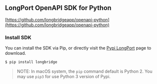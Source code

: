 ## LongPort OpenAPI SDK for Python

[https://github.com/longbridgeapp/openapi-python](https://github.com/longbridgeapp/openapi-python)

### Install SDK

You can install the SDK via Pip, or directly visit the [Pypi LongPort](https://pypi.org/project/longbridge/) page to download.

```bash
$ pip install longbridge
```

> NOTE: In macOS system, the `pip` command default is Python 2. You may use `pip3` for use Python 3 version of Pypi.

